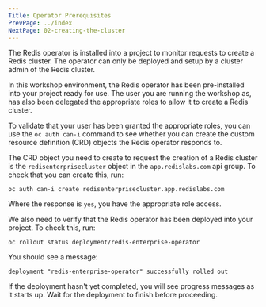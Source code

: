 ```yaml
---
Title: Operator Prerequisites
PrevPage: ../index
NextPage: 02-creating-the-cluster
---
```


The Redis operator is installed into a project to monitor requests to create a Redis cluster. The operator can only be deployed and setup by a cluster admin of the Redis cluster.

In this workshop environment, the Redis operator has been pre-installed into your project ready for use. The user you are running the workshop as, has also been delegated the appropriate roles to allow it to create a Redis cluster.

To validate that your user has been granted the appropriate roles, you can use the `oc auth can-i` command to see whether you can create the custom resource definition (CRD) objects the Redis operator responds to.

The CRD object you need to create to request the creation of a Redis cluster is the `redisenterprisecluster` object in the `app.redislabs.com` api group. To check that you can create this, run:

```execute
oc auth can-i create redisenterprisecluster.app.redislabs.com
```

Where the response is `yes`, you have the appropriate role access.

We also need to verify that the Redis operator has been deployed into your project. To check this, run:

```execute-1
oc rollout status deployment/redis-enterprise-operator
```

You should see a message:

```
deployment "redis-enterprise-operator" successfully rolled out
```

If the deployment hasn't yet completed, you will see progress messages as it starts up. Wait for the deployment to finish before proceeding.
